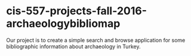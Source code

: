 # cis-557-projects-fall-2016-archaeologybibliomap
Our project is to create a simple search and browse application for some bibliographic information about archaeology in Turkey.
